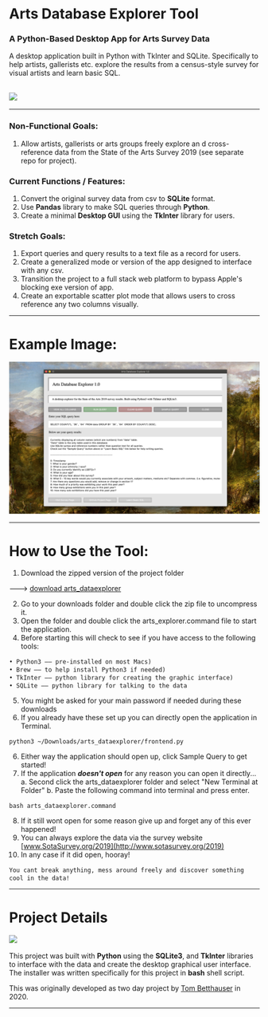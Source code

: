 # Arts Database Explorer Tool
### A Python-Based Desktop App for Arts Survey Data

A desktop application built in Python with TkInter and SQLite. Specifically to help artists, gallerists etc. explore the results from a census-style survey for visual artists and learn basic SQL.

<br><img src="https://www.spiffystores.com.au/blog/wp-content/uploads/2014/11/Search-Magnifying-Glass.jpg" height="250px">


***

### Non-Functional Goals:
1. Allow artists, gallerists or arts groups freely explore an d cross-reference data from the State of the Arts Survey 2019 (see separate repo for project).

### Current Functions / Features:
1. Convert the original survey data from csv to **SQLite** format.
2. Use **Pandas** library to make SQL queries through **Python**.
3. Create a minimal **Desktop GUI** using the **TkInter** library for users.

### Stretch Goals:
1. Export queries and query results to a text file as a record for users. 
2. Create a generalized mode or version of the app designed to interface with any csv.
3. Transition the project to a full stack web platform to bypass Apple's blocking exe version of app.
4. Create an exportable scatter plot mode that allows users to cross reference any two columns visually.


***


# Example Image:

<img src="https://raw.githubusercontent.com/tombetthauser/image_library/master/arts_database.png">


***

# How to Use the Tool:
1. Download the zipped version of the project folder 

 ---> [download arts_dataexplorer](https://github.com/tombetthauser/arts_dataexplorer/raw/master/program_files/other_files/arts_dataexplorer.zip)

2. Go to your downloads folder and double click the zip file to uncompress it.
3. Open the folder and double click the arts_explorer.command file to start the application.
4. Before starting this will check to see if you have access to the following tools:
```
• Python3 –– pre-installed on most Macs)
• Brew –– to help install Python3 if needed)
• TkInter –– python library for creating the graphic interface)
• SQLite –– python library for talking to the data
```
5. You might be asked for your main password if needed during these downloads
6. If you already have these set up you can directly open the application in Terminal.
```
python3 ~/Downloads/arts_dataexplorer/frontend.py
```
6. Either way the application should open up, click Sample Query to get started!
7. If the application ***doesn't open*** for any reason you can open it directly...
a. Second click the arts_dataexplorer folder and select "New Terminal at Folder"
b. Paste the following command into terminal and press enter.
```
bash arts_dataexplorer.command
```
8. If it still wont open for some reason give up and forget any of this ever happened!
9. You can always explore the data via the survey website [www.SotaSurvey.org/2019](http://www.sotasurvey.org/2019)
10. In any case if it did open, hooray!
```
You cant break anything, mess around freely and discover something cool in the data!
```
***  

# Project Details
<img src="https://upload.wikimedia.org/wikipedia/commons/thumb/3/38/SQLite370.svg/1024px-SQLite370.svg.png" height="150px">

This project was built with **Python** using the **SQLite3**, and **TkInter** libraries to interface with the data and create the desktop graphical user interface. The installer was written specifically for this project in **bash** shell script.

This was originally developed as two day project by [Tom Betthauser](http://www.tombetthauser.com/) in 2020.  

***

